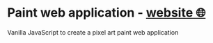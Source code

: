 # Paint web application - <a href="https://jusgra.github.io/paint-app/">website 🌐</a>
Vanilla JavaScript to create a pixel art paint web application
